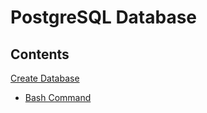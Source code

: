 PostgreSQL Database
===========

## Contents
[Create Database](section/create-database.md) <br>
   - [Bash Command](section/create-database.md#Create-using-Bash-Command)<br>
